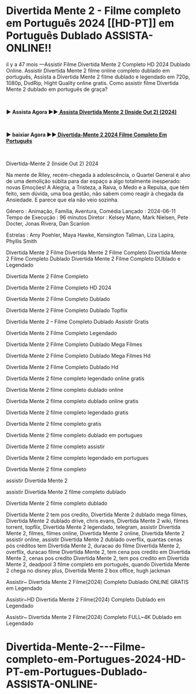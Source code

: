 <h1 class="heading-element" dir="auto">Divertida Mente 2 - Filme completo em Português 2024 [[HD-PT]] em Português Dublado ASSISTA-ONLINE!!</h1>

il y a 47 mois —Assistir Filme Divertida Mente 2 Completo HD 2024 Dublado Online. Assistir Divertida Mente 2 filme online completo dublado em português, Assista a Divertida Mente 2 filme dublado e legendado em 720p, 1080p, DvdRip, Hight Quality online gratis. Como assistir filme Divertida Mente 2 dublado em português de graça?

<p><b><br></b></p>
<p><b>► Assista Agora ►►<a href="https://jisswatch.com/pt/movie/1022789/inside-out-2" rel="noopener">  Assista Divertida Mente 2 (Inside Out 2) (2024)</a></b></p>
<p><b><br></b></p>
<p><b>► baixiar Agora ►►<a href="https://jisswatch.com/pt/movie/1022789/inside-out-2" rel="noopener"> Divertida-Mente 2  2024 Filme Completo Em Português</a></b></p>
<p><b><br></b></p>

Divertida-Mente 2 (Inside Out 2) 2024

Na mente de Riley, recém-chegada à adolescência, o Quartel General é alvo de uma demolição súbita para dar espaço a algo totalmente inesperado: novas Emoções! A Alegria, a Tristeza, a Raiva, o Medo e a Repulsa, que têm feito, sem dúvida, uma boa gestão, não sabem como reagir à chegada da Ansiedade. E parece que ela não veio sozinha.

Gênero : Animação, Família, Aventura, Comédia
Lançado : 2024-06-11
Tempo de Execução : 96 minutos
Diretor : Kelsey Mann, Mark Nielsen, Pete Docter, Jonas Rivera, Dan Scanlon

Estrelas : Amy Poehler, Maya Hawke, Kensington Tallman, Liza Lapira, Phyllis Smith

Divertida Mente 2 Filme Divertida Mente 2 Filme Completo Divertida Mente 2 Filme Completo Dublado Divertida Mente 2 Filme Completo DUblado e Legendado

Divertida Mente 2 Filme Completo

Divertida Mente 2 Filme Completo HD 2024

Divertida Mente 2 Filme Completo Dublado

Divertida Mente 2 Filme Completo Dublado Topflix

Divertida Mente 2 – Filme Completo Dublado Assistir Gratis

Divertida Mente 2 Filme Completo Legendado

Divertida Mente 2 Filme Completo Dublado Mega Filmes

Divertida Mente 2 Filme Completo Dublado Mega Filmes Hd

Divertida Mente 2 Filme Completo Dublado Hd

Divertida Mente 2 filme completo legendado online gratis

Divertida Mente 2 filme completo dublado online

Divertida Mente 2 filme completo dublado online gratis

Divertida Mente 2 filme completo legendado gratis

Divertida Mente 2 filme completo gratis

Divertida Mente 2 filme completo dublado em portugues

Divertida Mente 2 filme completo assistir

Divertida Mente 2 filme completo legendado em portugues

Divertida Mente 2 filme completo

assistir Divertida Mente 2

assistir Divertida Mente 2 filme completo dublado

Divertida Mente 2 filme completo dublado

Divertida Mente 2 tem pos credito, Divertida Mente 2 dublado mega filmes, Divertida Mente 2 dublado drive, chris evans, Divertida Mente 2 wiki, filmes torrent, topflix, Divertida Mente 2 legendado, telegram, assistir Divertida Mente 2, filmes, filmes online, Divertida Mente 2 online, Divertida Mente 2 assistir online, assistir Divertida Mente 2 dublado overflix, quantas cenas pós créditos tem Divertida Mente 2, duracao do filme Divertida Mente 2, overflix, duracao filme Divertida Mente 2, tem cena pos credito em Divertida Mente 2, cenas pos credito Divertida Mente 2, tem pos credito em Divertida Mente 2, deadpool 3 filme completo em português, quando Divertida Mente 2 chega no disney plus, Divertida Mente 2 box office, hugh jackman

Assistir~ Divertida Mente 2 Filme(2024) Completo Dublado ONLINE GRATIS em Legendado

Assistir~HD Divertida Mente 2 Filme(2024) Completo Dublado em Legendado

Assistir~ Divertida Mente 2 Filme(2024) Completo FULL~4K Dublado em Legendado

# Divertida-Mente-2---Filme-completo-em-Portugues-2024-HD-PT-em-Portugues-Dublado-ASSISTA-ONLINE-

